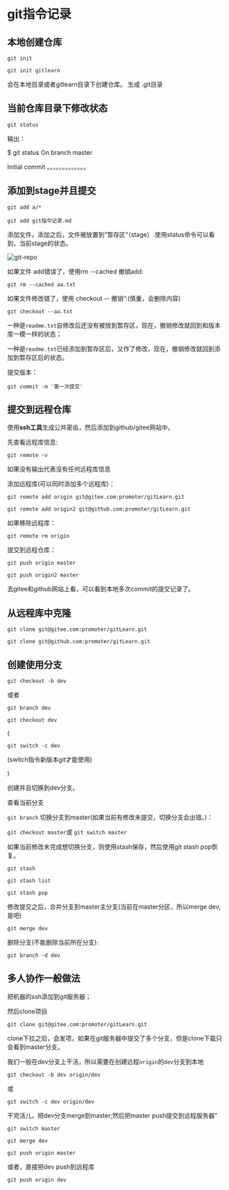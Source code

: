 # git指令记录

## 本地创建仓库

` git init ` 

`git init gitlearn`

会在本地目录或者gitlearn目录下创建仓库。 生成 .git目录

## 当前仓库目录下修改状态

`git status`

输出：

$ git status
On branch master

Initial commit 。。。。。。。。。。。。。

## 添加到stage并且提交

`git add a/*`

`git add git指令记录.md`

添加文件。添加之后，文件被放置到“暂存区“（stage）.使用status命令可以看到，当前stage的状态。

![git-repo](https://www.liaoxuefeng.com/files/attachments/919020037470528/0)

如果文件 add错误了，使用rm --cached 撤销add:

`git rm --cached aa.txt`

如果文件修改错了，使用 checkout --  撤销”:(慎重，会删除内容)

`git checkout --aa.txt`

一种是`readme.txt`自修改后还没有被放到暂存区，现在，撤销修改就回到和版本库一模一样的状态；

一种是`readme.txt`已经添加到暂存区后，又作了修改，现在，撤销修改就回到添加到暂存区后的状态。

提交版本：

`git commit -m '第一次提交'`

## 提交到远程仓库

使用**ssh工具**生成公共密齿，然后添加到github/gitee网站中。

先查看远程库信息:

`git remote -v`

如果没有输出代表没有任何远程库信息

添加远程库(可以同时添加多个远程库)：

`git remote add origin git@gitee.com:promoter/gitLearn.git`

`git remote add origin2 git@github.com:promoter/gitLearn.git`

如果移除远程库：

`git remote rm origin`

提交到远程仓库：

`git push origin master`

`git push origin2 master`

去gitee和github网站上看，可以看到本地多次commit的提交记录了。

## 从远程库中克隆

`git clone git@gitee.com:promoter/gitLearn.git`

`git clone git@github.com:promoter/gitLearn.git`

## 创建使用分支

`git checkout -b dev`

或者

`git branch dev`

`git checkout dev`

(

`git switch -c dev`

(switch指令新版本git才能使用)

)

创建并且切换到dev分支。

查看当前分支

`git branch`
切换分支到master(如果当前有修改未提交，切换分支会出错。)：

`git checkout master`或 `git switch master`

如果当前修改未完成想切换分支，则使用stash保存，然后使用git stash pop恢复。

`git stash`

`git stash list`

`git stash pop`

修改提交之后，合并分支到master主分支(当前在master分区，所以merge dev,是吧)

`git merge dev`

删除分支(不能删除当前所在分支):

`git branch -d dev`

## 多人协作一般做法



把机器的ssh添加到git服务器；

然后clone项目

`git clone git@gitee.com:promoter/gitLearn.git`

clone下拉之后，会发项，如果在git服务器中提交了多个分支，但是clone下载只会看到master分支。

我们一般在dev分支上干活，所以需要在创建远程`origin`的`dev`分支到本地

`git checkout -b dev origin/dev`

或

`git switch -c dev origin/dev`

干完活儿，把dev分支merge到master;然后把master  push提交到远程服务器”

`git switch master`

`git merge dev`

`git push origin master`

或者，直接把dev push到远程库

`git push origin dev`























